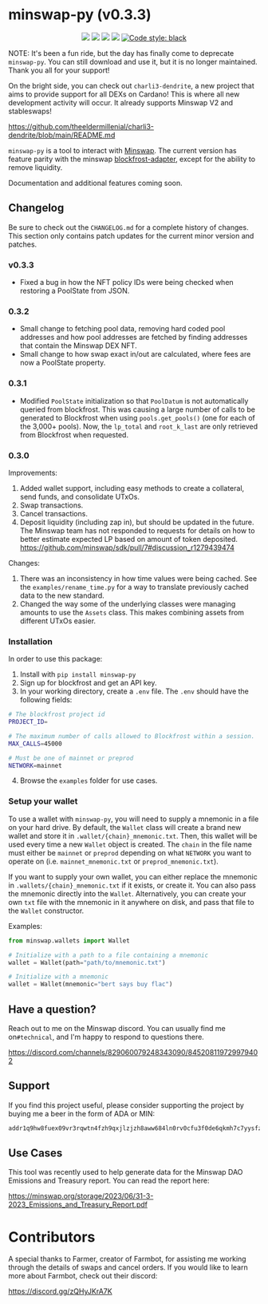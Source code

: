 # minswap-py (v0.3.3)
<p align="center">
    <img src="https://img.shields.io/pypi/status/minswap-py?style=flat-square" />
    <img src="https://img.shields.io/pypi/dm/minswap-py?style=flat-square" />
    <img src="https://img.shields.io/pypi/l/minswap-py?style=flat-square"/>
    <img src="https://img.shields.io/pypi/v/minswap-py?style=flat-square"/>
    <a href="https://github.com/psf/black"><img alt="Code style: black" src="https://img.shields.io/badge/code%20style-black-000000.svg"></a>
</p>

NOTE: It's been a fun ride, but the day has finally come to deprecate `minswap-py`. You can still download and use it, but it is no longer maintained. Thank you all for your support!

On the bright side, you can check out `charli3-dendrite`, a new project that aims to provide support for all DEXs on Cardano! This is where all new development activity will occur. It already supports Minswap V2 and stableswaps!

https://github.com/theeldermillenial/charli3-dendrite/blob/main/README.md

`minswap-py` is a tool to interact with [Minswap](https://minswap.org/).  The current version has feature parity with the minswap [blockfrost-adapter](https://github.com/minswap/sdk), except for the ability to remove liquidity.

Documentation and additional features coming soon.


## Changelog

Be sure to check out the `CHANGELOG.md` for a complete history of changes. This section
only contains patch updates for the current minor version and patches.

### v0.3.3

* Fixed a bug in how the NFT policy IDs were being checked when restoring a PoolState from JSON.

### 0.3.2

* Small change to fetching pool data, removing hard coded pool addresses and how pool addresses are fetched by finding addresses that contain the Minswap DEX NFT.
* Small change to how swap exact in/out are calculated, where fees are now a PoolState property.

### 0.3.1

* Modified `PoolState` initialization so that `PoolDatum` is not automatically queried from blockfrost. This was causing a large number of calls to be generated to Blockfrost when using `pools.get_pools()` (one for each of the 3,000+ pools). Now, the `lp_total` and `root_k_last` are only retrieved from Blockfrost when requested.

### 0.3.0

Improvements:
1. Added wallet support, including easy methods to create a collateral, send funds, and consolidate UTxOs.
2. Swap transactions.
3. Cancel transactions.
4. Deposit liquidity (including zap in), but should be updated in the future. The Minswap team has not responded to requests for details on how to better estimate expected LP based on amount of token deposited.
https://github.com/minswap/sdk/pull/7#discussion_r1279439474

Changes:
1. There was an inconsistency in how time values were being cached. See the `examples/rename_time.py` for a way to translate previously cached data to the new standard.
2. Changed the way some of the underlying classes were managing amounts to use the `Assets` class. This makes combining assets from different UTxOs easier.

### Installation

In order to use this package:
1. Install with `pip install minswap-py`
2. Sign up for blockfrost and get an API key.
3. In your working directory, create a `.env` file. The `.env` should have the following fields:
```bash
# The blockfrost project id
PROJECT_ID=

# The maximum number of calls allowed to Blockfrost within a session.
MAX_CALLS=45000

# Must be one of mainnet or preprod
NETWORK=mainnet
```
4. Browse the `examples` folder for use cases.

### Setup your wallet

To use a wallet with `minswap-py`, you will need to supply a mnemonic in a file on your
hard drive. By default, the `Wallet` class will create a brand new wallet and store it
in `.wallet/{chain}_mnemonic.txt`. Then, this wallet will be used every time a new
`Wallet` object is created. The `chain` in the file name must either be `mainnet` or
`preprod` depending on what `NETWORK` you want to operate on (i.e.
`mainnet_mnemonic.txt` or `preprod_mnemonic.txt`).

If you want to supply your own wallet, you can either replace the mnemonic in
`.wallets/{chain}_mnemonic.txt` if it exists, or create it. You can also pass the
mnemonic directly into the `Wallet`. Alternatively, you can create your own `txt` file
with the mnemonic in it anywhere on disk, and pass that file to the `Wallet`
constructor.

Examples:
```python
from minswap.wallets import Wallet

# Initialize with a path to a file containing a mnemonic
wallet = Wallet(path="path/to/mnemonic.txt")

# Initialize with a mnemonic
wallet = Wallet(mnemonic="bert says buy flac")
```

## Have a question?

Reach out to me on the Minswap discord. You can usually find me on`#technical`, and I'm happy to respond to questions there.

https://discord.com/channels/829060079248343090/845208119729979402

## Support

If you find this project useful, please consider supporting the project by buying me a
beer in the form of ADA or MIN:

```bash
addr1q9hw8fuex09vr3rqwtn4fzh9qxjlzjzh8aww684ln0rv0cfu3f0de6qkmh7c7yysfz808978wwe6ll30wu8l3cgvgdjqa7egnl
```

## Use Cases

This tool was recently used to help generate data for the Minswap DAO Emissions and
Treasury report. You can read the report here:

https://minswap.org/storage/2023/06/31-3-2023_Emissions_and_Treasury_Report.pdf

# Contributors

A special thanks to Farmer, creator of Farmbot, for assisting me working through the
details of swaps and cancel orders. If you would like to learn more about Farmbot,
check out their discord:

https://discord.gg/zQHyJKrA7K
